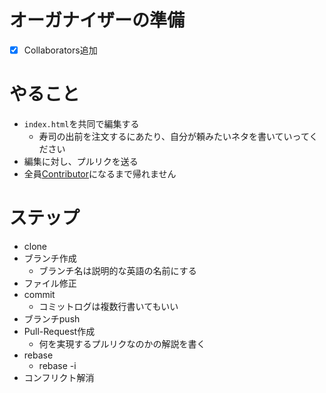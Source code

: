 # オーガナイザーの準備
  - [x] Collaborators追加

# やること 
  - `index.html`を共同で編集する
    - 寿司の出前を注文するにあたり、自分が頼みたいネタを書いていってください
  - 編集に対し、プルリクを送る
  - 全員[Contributor](https://github.com/onigra/github-flow/graphs/contributors)になるまで帰れません

# ステップ
  - clone
  - ブランチ作成
    - ブランチ名は説明的な英語の名前にする
  - ファイル修正
  - commit
    - コミットログは複数行書いてもいい
  - ブランチpush
  - Pull-Request作成
    - 何を実現するプルリクなのかの解説を書く
  - rebase
    - rebase -i
  - コンフリクト解消
